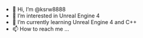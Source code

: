 - 👋 Hi, I’m @ksrw8888
- 👀 I’m interested in Unreal Engine 4
- 🌱 I’m currently learning Unreal Engine 4 and C++
- 📫 How to reach me ...

<!---
ksrw8888/ksrw8888 is a ✨ special ✨ repository because its `README.md` (this file) appears on your GitHub profile.
You can click the Preview link to take a look at your changes.
--->

